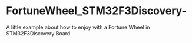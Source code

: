 FortuneWheel_STM32F3Discovery-
==============================

A little example about how to enjoy with a Fortune Wheel in STM32F3Discovery Board 
